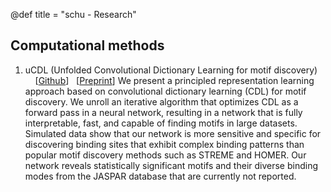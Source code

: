 @def title = "schu - Research"


## Computational methods

1. uCDL (Unfolded Convolutional Dictionary Learning for motif discovery) &nbsp;&nbsp;&nbsp; [[Github](https://github.com/kchu25/UnfoldCDL.jl)] &nbsp; [[Preprint](https://www.biorxiv.org/content/10.1101/2022.11.06.515322v2)]
We present a principled representation learning approach based on convolutional dictionary learning (CDL) for motif discovery. We unroll an iterative algorithm that optimizes CDL as a forward pass in a neural network, resulting in a network that is fully interpretable, fast, and capable of finding motifs in large datasets. Simulated data show that our network is more sensitive and specific for discovering binding sites that exhibit complex binding patterns than popular motif discovery methods such as STREME and HOMER. Our network reveals statistically significant motifs and their diverse binding modes from the JASPAR database that are currently not reported.

